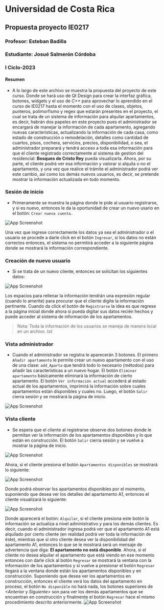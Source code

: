 
# Universidad de Costa Rica

## Propuesta proyecto IE0217


### Profesor: Esteban Badilla

### Estudiante: Josué Salmerón Córdoba

### I Ciclo-2023

#### Resumen
* A lo largo de este archivo se muestra la propuesta del proyecto de este curso. Donde se hará uso de Qt Design para crear la interfaz gráfica, botones, widgets y el uso de *C++* para aprovechar lo aprendido en el curso de IE0217 hasta el momento con el uso de clases, objetos, punteros, polimorfismo y regex que estarán presentes en el proyecto, el cual se trata de un sistema de información para alquilar apartamentos, es decir, habrán dos papeles en este proyecto pues el administrador se encargará de manejar la información de cada apartamento, agregando nuevas características, actualizando la información de cada casa, como estado de construcción o remodelación, detalles como cantidad de cuartos, pisos, cochera, servicios, precios, disponibilidad, o sea, el administrador preparará y tendrá acceso a toda esa información para que el cliente registrado correctamente al sistema de gestion del residencial: **Bosques de Cristo Rey**  pueda visualizarla. Ahora, por su parte, el cliente podrá ver esa información y valorar si alquila o no el apartamento, y una vez que realice el trámite el administrador podrá ver este cambio, así como los demás nuevos usuarios, es decir, se pretende mostrar la información actualizada en todo momento.


### Sesión de inicio
- Primeramente se muestra la página donde le pide al usuario registrarse, y si es nuevo, entonces le da la oportunidad de crear un nuevo usario en el botón: ``Crear nueva cuenta.``

![App Screenshot](https://github.com/JosueC07183/ProyectoIE0217/blob/main/Propuesta/Images/Inicio.png?raw=true)

Una vez que ingrese correctamente los datos ya sea el administrador o el usuario se procede a darle click en el botón ``Ingresar``, si los datos no están correctos entonces, el sistema no permitirá acceder a la siguiente página donde se mostrará la información correspondiente. 

### Creación de nuevo usuario
- Si se trata de un nuevo cliente, entonces se solicitan los siguientes datos:

![App Screenshot](https://github.com/JosueC07183/ProyectoIE0217/blob/main/Propuesta/Images/registro.png?raw=true)

Los espacios para rellenar la información tendrán una expresión regular (cuando lo amerite) para procurar que el cliente digite la información pertinente. Cuando da click el botón de ``Registrarse`` la idea es que regrese a la página inicial donde ahora si pueda digitar sus datos recién hechos y puede acceder al sistema de información de los apartamentos.


>Nota: Toda la información de los usuarios se maneja de manera local en un archivo .txt

### Vista administrador
- Cuando el administrador se registra le aparecerán 3 botones. El primero ``Añadir apartamento`` le permite crear un nuevo apartamento con el uso de una clase: ``add_Aparta`` que tendrá todo lo necesario (métodos) para añadir las características a un nuevo hogar. El botón ``Eliminar apartamento`` básicamente eliminará la información de cierto apartamento. El botón ``Ver información actual`` accederá al estado actual de los apartamentos, imprimirá la información sobre cuales apartamentos están disponibles y cuales no. Luego, el botón ``Salir`` cierra sesión y se mostrará la página de inicio.

![App Screenshot](https://github.com/JosueC07183/ProyectoIE0217/blob/main/Propuesta/Images/Vista_Admi.png?raw=true)

### Vista cliente
- Se espera que el cliente al registrarse observe dos botones donde le permitan ver la información de los apartamentos disponibles y lo que están en construcción. El botón ``Salir`` cierra sesión y se vuelve a mostrar la página de inicio.

![App Screenshot](https://github.com/JosueC07183/ProyectoIE0217/blob/main/Propuesta/Images/vista_cliente.png?raw=true)

Ahora, si el cliente presiona el botón ``Apartamentos disponibles`` se mostrará lo siguiente:

![App Screenshot](https://github.com/JosueC07183/ProyectoIE0217/blob/main/Propuesta/Images/vista_cliente2.png?raw=true)

Donde podrá observar los apartamentos disponibles por el momento, suponiendo que desea ver los detalles del apartamento A1, entonces el cliente visualizará lo siguiente:

![App Screenshot](https://github.com/JosueC07183/ProyectoIE0217/blob/main/Propuesta/Images/vista_cliente3.png?raw=true)

Donde aparecerá el botón: ``Alquilar``, si el cliente presiona este botón la información se actualiza a nivel administrativo y para los demás clientes. Es decir, cuando el administrador ingresa podrá ver que el apartamento A1 está alquilado por cierto cliente (en realidad podrá ver toda la información de éste), mientras que si otro cliente desea ver la disponibilidad del apartamento A1, entonces lo que se le mostrará será un mensaje de advertencia que diga: **El apartamento no está disponible**. Ahora, si el cliente no desea alquilar el apartamento que está viendo en ese momento entonces con darle click al botón ``Regresar`` se mostrará la ventana con la información de los apartamentos y si vuelve a presionar el botón ``Regresar`` llegará a la ventana donde están los apartamentos disponibles y en construcción. Suponiendo que desea ver los apartamentos en construcción, entonces el cliente verá los datos del apartamento en proceso, el botón ``No disponible`` no hará nada, los botones superiores de *<Anterior* y *Siguiente>* son para ver los demás apartamentos que se encuentran en construcción y finalmente el botón ``Regresar`` hace el mismo procedimiento descrito anteriormente.
![App Screenshot](https://github.com/JosueC07183/ProyectoIE0217/blob/main/Propuesta/Images/vista_cliente4.png?raw=true)





